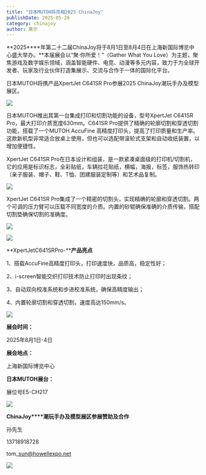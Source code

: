 ```yaml
---
title: "日本MUTOH将亮相2025 ChinaJoy"
publishDate: 2025-05-20
category: chinajoy
author: 莱尔
---
```


**2025****年第二十二届ChinaJoy将于8月1日至8月4日在上海新国际博览中心盛大举办。**本届展会以“聚·你所爱！”（Gather What You Love）为主题，聚焦游戏及数字娱乐领域，涵盖智能硬件、电竞、动漫等多元内容，致力于为全球开发者、玩家及行业伙伴打造集展示、交流与合作于一体的国际化平台。

日本MUTOH将携产品XpertJet C641SR Pro参展2025 ChinaJoy潮玩手办及模型展区。

![](https://ec-net-1251389766.cos.ap-shanghai.myqcloud.com/wp-content/uploads/2025/05/20250520201218283.png)

日本MUTOH推出其第一台集成打印和切割功能的设备，型号XpertJet C641SR Pro，最大打印介质宽度630mm。C641SR Pro提供了精确的轮廓切割和穿透切割功能，搭载了一个MUTOH AccuFine 高精度打印头，提高了打印质量和生产率。这款新机型非常适合放桌上使用，但也可以选配带滚轮式支架和自动收纸装置，以增加便捷性。

XpertJet C641SR Pro在日本设计和组装，是一款紧凑桌面级的打印机/切割机，它的应用是标识标志，全彩贴纸，车辆拉花贴纸，横幅，海报，标签，服饰热转印（亲子服装、帽子、鞋、T恤、团建服装定制等）和艺术品复制。

![](https://ec-net-1251389766.cos.ap-shanghai.myqcloud.com/wp-content/uploads/2025/05/20250520201205223.jpeg)

XpertJet C641SR Pro集成了一个精密的切割头，实现精确的轮廓和穿透切割。两个可调的压力臂可以压载不同宽度的介质。内置的砂辊确保准确的介质传输，搭配切割垫确保切割的准确度。

![](https://ec-net-1251389766.cos.ap-shanghai.myqcloud.com/wp-content/uploads/2025/05/20250520201227680-760x1024.png)

![](https://ec-net-1251389766.cos.ap-shanghai.myqcloud.com/wp-content/uploads/2025/05/20250520201232911-760x1024.png)

**XpertJetC641SRPro-****产品亮点**

1、搭载AccuFine高精度打印头，打印速度快，品质高，稳定性好；

2、i-screen智能交织打印技术防止打印时出现条纹；

3、自动双向校准系统和步进校准系统，确保高精度输出；

4、内置轮廓切割和穿透切割，速度高达150mm/s。

![](https://ec-net-1251389766.cos.ap-shanghai.myqcloud.com/wp-content/uploads/2025/05/20250520201240167.png)

**展会时间：**

2025年8月1日-4日

**展会地点：**

上海新国际博览中心

**日本MUTOH展台：**

展位号E5-CH217

![](https://ec-net-1251389766.cos.ap-shanghai.myqcloud.com/wp-content/uploads/2025/05/20250520201243613.png)

**ChinaJoy****潮玩手办及模型展区参展赞助及合作**

孙先生 

13718918728 

tom\_sun@howellexpo.net

![](https://ec-net-1251389766.cos.ap-shanghai.myqcloud.com/wp-content/uploads/2025/05/20250520201245972.png)

